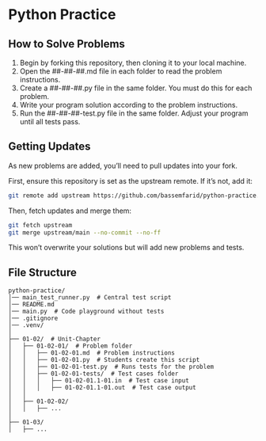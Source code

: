 # Python Practice

## How to Solve Problems

1. Begin by forking this repository, then cloning it to your local machine.
2. Open the ##-##-##.md file in each folder to read the problem instructions.
3. Create a ##-##-##.py file in the same folder. You must do this for each problem.
4. Write your program solution according to the problem instructions.
5. Run the ##-##-##-test.py file in the same folder. Adjust your program until all tests pass.

## Getting Updates

As new problems are added, you’ll need to pull updates into your fork.

First, ensure this repository is set as the upstream remote. If it’s not, add it:

```sh
git remote add upstream https://github.com/bassemfarid/python-practice.git
```

Then, fetch updates and merge them:

```sh
git fetch upstream
git merge upstream/main --no-commit --no-ff
```

This won’t overwrite your solutions but will add new problems and tests.

## File Structure
```
python-practice/
│── main_test_runner.py  # Central test script
│── README.md
│── main.py  # Code playground without tests
│── .gitignore
│── .venv/
│
├── 01-02/  # Unit-Chapter
│   ├── 01-02-01/  # Problem folder
│   │   ├── 01-02-01.md  # Problem instructions
│   │   ├── 01-02-01.py  # Students create this script
│   │   ├── 01-02-01-test.py  # Runs tests for the problem
│   │   ├── 01-02-01-tests/  # Test cases folder
│   │   │   ├── 01-02-01.1-01.in  # Test case input
│   │   │   ├── 01-02-01.1-01.out  # Test case output
│   │
│   ├── 01-02-02/
│   │   ├── ...
│
├── 01-03/
│   ├── ...
```